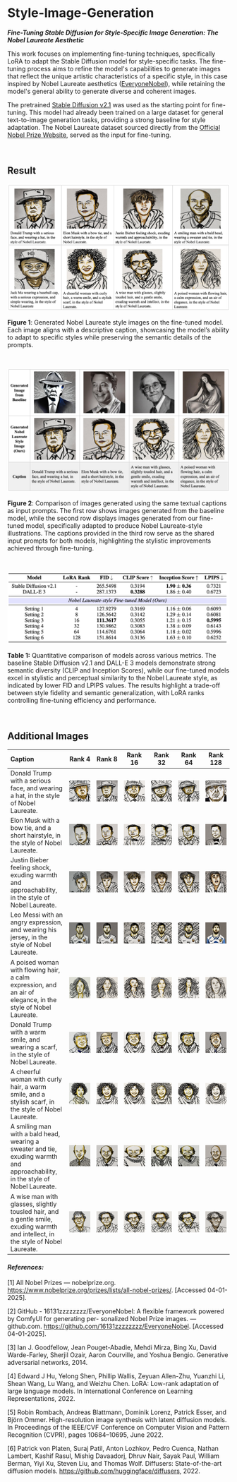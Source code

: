 # Style-Image-Generation

***Fine-Tuning Stable Diffusion for Style-Specific Image Generation: The Nobel Laureate Aesthetic***

This work focuses on implementing fine-tuning techniques, specifically LoRA to adapt the Stable Diffusion model for style-specific tasks. The fine-tuning process aims to refine the model's capabilities to generate images that reflect the unique artistic characteristics of a specific style, in this case inspired by Nobel Laureate aesthetics ([EveryoneNobel](https://github.com/16131zzzzzzzz/EveryoneNobel/tree/main)), while retaining the model's general ability to generate diverse and coherent images.

The pretrained [Stable Diffusion v2.1](https://huggingface.co/stabilityai/stable-diffusion-2-1) was used as the starting point for fine-tuning. This model had already been trained on a large dataset for general text-to-image generation tasks, providing a strong baseline for style adaptation. The Nobel Laureate dataset sourced directly from the [Official Nobel Prize Website](https://www.nobelprize.org/prizes/lists/all-nobel-prizes/), served as the input for fine-tuning.

<br>

## Result

![](figure/inference_image.png)

**Figure 1**: Generated Nobel Laureate style images on the fine-tuned model. Each image aligns with a descriptive caption, showcasing the model’s ability to adapt to specific styles while preserving the semantic details of the prompts.

<br>

![](figure/comparison_image.png)

**Figure 2**: Comparison of images generated using the same textual captions as input prompts. The first row shows images generated from the baseline model, while the second row displays images generated from our fine-tuned model, specifically adapted to produce Nobel Laureate-style illustrations. The captions provided in the third row serve as the shared input prompts for both models, highlighting the stylistic improvements achieved through fine-tuning.

<br>

![](figure/table2.png)

**Table 1:** Quantitative comparison of models across various metrics. The baseline Stable Diffusion v2.1 and DALL-E 3 models demonstrate strong semantic diversity (CLIP and Inception Scores), while our fine-tuned models excel in stylistic and perceptual similarity to the Nobel Laureate style, as indicated by lower FID and LPIPS values. The results highlight a trade-off between style fidelity and semantic generalization, with LoRA ranks controlling fine-tuning efficiency and performance.

<br>

## Additional Images

| Caption                                                      |                            Rank 4                            |                            Rank 8                            |                           Rank 16                            |                           Rank 32                            |                           Rank 64                            | Rank 128                                                     |
| :----------------------------------------------------------- | :----------------------------------------------------------: | :----------------------------------------------------------: | :----------------------------------------------------------: | :----------------------------------------------------------: | :----------------------------------------------------------: | ------------------------------------------------------------ |
| Donald Trump with a serious face, and wearing a hat, in the style of Nobel Laureate. | ![](figure/figure/nobel_4_inference/donald_trump_with_a_serious_face/nobel_1.png) | ![](figure/figure/nobel_8_inference/donald_trump_with_a_serious_face/nobel_1.png) | ![](figure/figure/nobel_16_inference/donald_trump_with_a_serious_face/nobel_1.png) | ![](figure/figure/nobel_32_inference/donald_trump_with_a_serious_face/nobel_1.png) | ![](figure/figure/nobel_64_inference/donald_trump_with_a_serious_face/nobel_1.png) | ![](figure/figure/nobel_128_inference/donald_trump_with_a_serious_face/nobel_1.png) |
| Elon Musk with a bow tie, and a short hairstyle, in the style of Nobel Laureate. | ![](figure/figure/nobel_4_inference/elon_musk_with_a_bow_tie/nobel_1.png) | ![](figure/figure/nobel_8_inference/elon_musk_with_a_bow_tie/nobel_1.png) | ![](figure/figure/nobel_16_inference/elon_musk_with_a_bow_tie/nobel_1.png) | ![](figure/figure/nobel_32_inference/elon_musk_with_a_bow_tie/nobel_1.png) | ![](figure/figure/nobel_64_inference/elon_musk_with_a_bow_tie/nobel_1.png) | ![](figure/figure/nobel_128_inference/elon_musk_with_a_bow_tie/nobel_1.png) |
| Justin Bieber feeling shock, exuding warmth and approachability, in the style of Nobel Laureate. | ![](figure/figure/nobel_4_inference/justin_bieber_feeling_shock/nobel_1.png) | ![](figure/figure/nobel_8_inference/justin_bieber_feeling_shock/nobel_1.png) | ![](figure/figure/nobel_16_inference/justin_bieber_feeling_shock/nobel_1.png) | ![](figure/figure/nobel_32_inference/justin_bieber_feeling_shock/nobel_1.png) | ![](figure/figure/nobel_64_inference/justin_bieber_feeling_shock/nobel_1.png) | ![](figure/figure/nobel_128_inference/justin_bieber_feeling_shock/nobel_1.png) |
| Leo Messi with an angry expression, and wearing his jersey, in the style of Nobel Laureate. | ![](figure/figure/nobel_4_inference/leo_messi_with_an_angry_expression/nobel_1.png) | ![](figure/figure/nobel_8_inference/leo_messi_with_an_angry_expression/nobel_1.png) | ![](figure/figure/nobel_16_inference/leo_messi_with_an_angry_expression/nobel_1.png) | ![](figure/figure/nobel_32_inference/leo_messi_with_an_angry_expression/nobel_1.png) | ![](figure/figure/nobel_64_inference/leo_messi_with_an_angry_expression/nobel_1.png) | ![](figure/figure/nobel_128_inference/leo_messi_with_an_angry_expression/nobel_1.png) |
| A poised woman with flowing hair, a calm expression, and an air of elegance, in the style of Nobel Laureate. | ![](figure/figure/nobel_4_inference/a_poised_woman_with_flowing_hair/nobel_1.png) | ![](figure/figure/nobel_8_inference/a_poised_woman_with_flowing_hair/nobel_1.png) | ![](figure/figure/nobel_16_inference/a_poised_woman_with_flowing_hair/nobel_1.png) | ![](figure/figure/nobel_32_inference/a_poised_woman_with_flowing_hair/nobel_1.png) | ![](figure/figure/nobel_64_inference/a_poised_woman_with_flowing_hair/nobel_1.png) | ![](figure/figure/nobel_128_inference/a_poised_woman_with_flowing_hair/nobel_1.png) |
| Donald Trump with a warm smile, and wearing a scarf, in the style of Nobel Laureate. | ![](figure/figure/nobel_4_inference/donald_trump_with_a_warm_smile/nobel_1.png) | ![](figure/figure/nobel_8_inference/donald_trump_with_a_warm_smile/nobel_1.png) | ![](figure/figure/nobel_16_inference/donald_trump_with_a_warm_smile/nobel_1.png) | ![](figure/figure/nobel_32_inference/donald_trump_with_a_warm_smile/nobel_1.png) | ![](figure/figure/nobel_64_inference/donald_trump_with_a_warm_smile/nobel_1.png) | ![](figure/figure/nobel_128_inference/donald_trump_with_a_warm_smile/nobel_1.png) |
| A cheerful woman with curly hair, a warm smile, and a stylish scarf, in the style of Nobel Laureate. | ![](figure/figure/nobel_4_inference/a_cheerful_woman_with_curly_hair/nobel_1.png) | ![](figure/figure/nobel_8_inference/a_cheerful_woman_with_curly_hair/nobel_1.png) | ![](figure/figure/nobel_16_inference/a_cheerful_woman_with_curly_hair/nobel_1.png) | ![](figure/figure/nobel_32_inference/a_cheerful_woman_with_curly_hair/nobel_1.png) | ![](figure/figure/nobel_64_inference/a_cheerful_woman_with_curly_hair/nobel_1.png) | ![](figure/figure/nobel_128_inference/a_cheerful_woman_with_curly_hair/nobel_1.png) |
| A smiling man with a bald head, wearing a sweater and tie, exuding warmth and approachability, in the style of Nobel Laureate. | ![](figure/figure/nobel_4_inference/a_smiling_man_with_a_bald_head/nobel_1.png) | ![](figure/figure/nobel_8_inference/a_smiling_man_with_a_bald_head/nobel_1.png) | ![](figure/figure/nobel_16_inference/a_smiling_man_with_a_bald_head/nobel_1.png) | ![](figure/figure/nobel_32_inference/a_smiling_man_with_a_bald_head/nobel_1.png) | ![](figure/figure/nobel_64_inference/a_smiling_man_with_a_bald_head/nobel_1.png) | ![](figure/figure/nobel_128_inference/a_smiling_man_with_a_bald_head/nobel_1.png) |
| A wise man with glasses, slightly tousled hair, and a gentle smile, exuding warmth and intellect, in the style of Nobel Laureate. | ![](figure/figure/nobel_4_inference/a_wise_man_with_glasses/nobel_1.png) | ![](figure/figure/nobel_8_inference/a_wise_man_with_glasses/nobel_1.png) | ![](figure/figure/nobel_16_inference/a_wise_man_with_glasses/nobel_1.png) | ![](figure/figure/nobel_32_inference/a_wise_man_with_glasses/nobel_1.png) | ![](figure/figure/nobel_64_inference/a_wise_man_with_glasses/nobel_1.png) | ![](figure/figure/nobel_128_inference/a_wise_man_with_glasses/nobel_1.png) |





#### *References:*

[1] All Nobel Prizes — nobelprize.org. https://www.nobelprize.org/prizes/lists/all-nobel-prizes/. [Accessed 04-01-2025].

[2] GitHub - 16131zzzzzzzz/EveryoneNobel: A flexible framework powered by ComfyUI for generating per-
sonalized Nobel Prize images. — github.com. https://github.com/16131zzzzzzzz/EveryoneNobel. [Accessed 04-01-2025].

[3] Ian J. Goodfellow, Jean Pouget-Abadie, Mehdi Mirza, Bing Xu, David Warde-Farley, Sherjil Ozair, Aaron
Courville, and Yoshua Bengio. Generative adversarial networks, 2014.

[4] Edward J Hu, Yelong Shen, Phillip Wallis, Zeyuan Allen-Zhu, Yuanzhi Li, Shean Wang, Lu Wang, and
Weizhu Chen. LoRA: Low-rank adaptation of large language models. In International Conference on Learning Representations, 2022.

[5] Robin Rombach, Andreas Blattmann, Dominik Lorenz, Patrick Esser, and Björn Ommer. High-resolution
image synthesis with latent diffusion models. In Proceedings of the IEEE/CVF Conference on Computer
Vision and Pattern Recognition (CVPR), pages 10684–10695, June 2022.

[6] Patrick von Platen, Suraj Patil, Anton Lozhkov, Pedro Cuenca, Nathan Lambert, Kashif Rasul, Mishig
Davaadorj, Dhruv Nair, Sayak Paul, William Berman, Yiyi Xu, Steven Liu, and Thomas Wolf. Diffusers:
State-of-the-art diffusion models. https://github.com/huggingface/diffusers, 2022.
